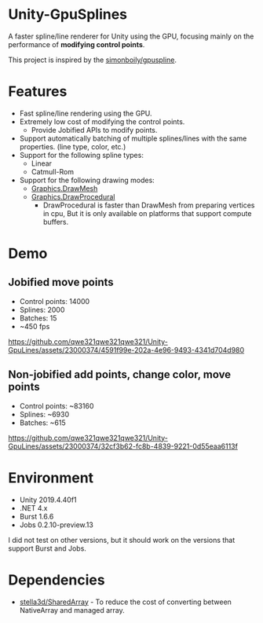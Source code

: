# Unity-GpuSplines
A faster spline/line renderer for Unity using the GPU, focusing mainly on the performance of **modifying control points**.

This project is inspired by the [simonboily/gpuspline](https://github.com/simonboily/gpuspline).

# Features
- Fast spline/line rendering using the GPU.
- Extremely low cost of modifying the control points.
  * Provide Jobified APIs to modify points.
- Support automatically batching of multiple splines/lines with the same properties. (line type, color, etc.)
- Support for the following spline types:
  - Linear
  - Catmull-Rom
- Support for the following drawing modes:
  - [Graphics.DrawMesh](https://docs.unity3d.com/ScriptReference/Graphics.DrawMesh.html)
  - [Graphics.DrawProcedural](https://docs.unity3d.com/ScriptReference/Graphics.DrawProcedural.html)
    * DrawProcedural is faster than DrawMesh from preparing vertices in cpu, But it is only available on platforms that support compute buffers.

# Demo
## Jobified move points
* Control points: 14000
* Splines: 2000
* Batches: 15
* ~450 fps
  
https://github.com/qwe321qwe321qwe321/Unity-GpuLines/assets/23000374/4591f99e-202a-4e96-9493-4341d704d980

## Non-jobified add points, change color, move points
* Control points: ~83160
* Splines: ~6930
* Batches: ~615
  
https://github.com/qwe321qwe321qwe321/Unity-GpuLines/assets/23000374/32cf3b62-fc8b-4839-9221-0d55eaa6113f

# Environment
- Unity 2019.4.40f1
- .NET 4.x
- Burst 1.6.6
- Jobs 0.2.10-preview.13

I did not test on other versions, but it should work on the versions that support Burst and Jobs.

# Dependencies
- [stella3d/SharedArray](https://github.com/stella3d/SharedArray) - To reduce the cost of converting between NativeArray and managed array.
